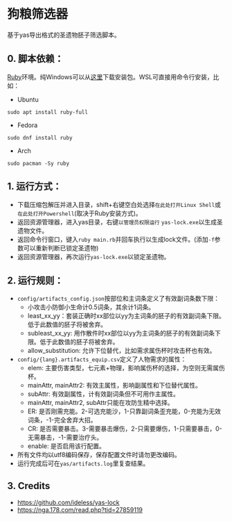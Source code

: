 # 狗粮筛选器 #

基于yas导出格式的圣遗物胚子筛选脚本。

## 0. 脚本依赖：

[Ruby](https://www.ruby-lang.org/)环境。纯Windows可以从[这里](https://rubyinstaller.org/)下载安装包。WSL可直接用命令行安装，比如：

* Ubuntu
```
sudo apt install ruby-full
```

* Fedora
```
sudo dnf install ruby
```

* Arch
```
sudo pacman -Sy ruby
```

## 1. 运行方式：

* 下载压缩包解压并进入目录，shift+右键空白处选择`在此处打开Linux Shell`或`在此处打开Powershell`(取决于Ruby安装方式)。
* 返回资源管理器，进入yas目录，右键`以管理员权限运行` `yas-lock.exe`以生成圣遗物文件。
* 返回命令行窗口，键入`ruby main.rb`并回车执行以生成lock文件。(添加`-f`参数可以重新判断已锁定圣遗物)
* 返回资源管理器，再次运行`yas-lock.exe`以锁定圣遗物。

## 2. 运行规则：

* `config/artifacts_config.json`按部位和主词条定义了有效副词条数下限：
    * 小攻击小防御小生命计0.5词条，其余计1词条。
    * least_xx_yy：套装正确时xx部位以yy为主词条的胚子的有效副词条下限。低于此数值的胚子将被舍弃。
    * subleast_xx_yy: 用作散件时xx部位以yy为主词条的胚子的有效副词条下限。低于此数值的胚子将被舍弃。
    * allow_substitution: 允许下位替代，比如需求属伤杯时攻击杯也有效。
* `config/{lang}.artifacts_equip.csv`定义了人物需求的属性：
    * elem: 主要伤害类型，七元素+物理，影响属伤杯的选择，为空则无需属伤杯。
    * mainAttr, mainAttr2: 有效主属性，影响副属性和下位替代属性。
    * subAttr: 有效副属性，计有效副词条但不可用作主属性。
    * mainAttr, mainAttr2, subAttr只能在攻防生精中选择。
    * ER: 是否刚需充能。2-可选充能沙，1-只靠副词条歪充能，0-充能为无效词条，-1-完全舍弃大招。
    * CR: 是否需要暴击。3-需要暴击爆伤，2-只需要爆伤，1-只需要暴击，0-无需暴击，-1-需要治疗头。
    * enable: 是否启用该行配置。
* 所有文件均以utf8编码保存，保存配置文件时请勿更改编码。
* 运行完成后可在`yas/artifacts.log`里复查结果。

## 3. Credits

* https://github.com/ideless/yas-lock
* https://nga.178.com/read.php?tid=27859119

